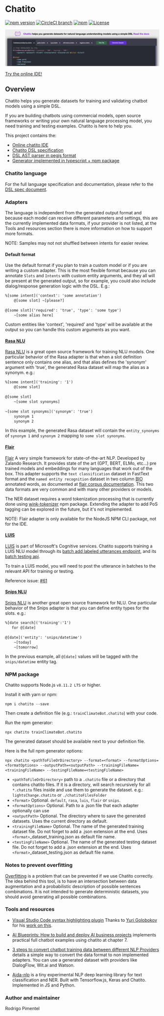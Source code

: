 # Chatito

[![npm version](https://badge.fury.io/js/chatito.svg)](https://www.npmjs.com/package/chatito)
[![CircleCI branch](
https://img.shields.io/circleci/project/github/RedSparr0w/node-csgo-parser/master.svg
)](https://circleci.com/gh/rodrigopivi/workflows/Chatito)
[![npm](https://img.shields.io/npm/dm/chatito.svg)](https://www.npmjs.com/package/chatito)
[![License](https://img.shields.io/github/license/rodrigopivi/Chatito.svg)](https://www.npmjs.com/package/chatito)


[![Alt text](screenshot.jpg?raw=true "Screenshot of online IDE")](https://rodrigopivi.github.io/Chatito/)

[Try the online IDE!](https://rodrigopivi.github.io/Chatito/)


## Overview
Chatito helps you generate datasets for training and validating chatbot models using a simple DSL.

If you are building chatbots using commercial models, open source frameworks or writing your own natural language processing model, you need training and testing examples. Chatito is here to help you.

This project contains the:
- [Online chatito IDE](https://rodrigopivi.github.io/Chatito/)
- [Chatito DSL specification](https://github.com/rodrigopivi/Chatito/blob/master/spec.md)
- [DSL AST parser in pegjs format](https://github.com/rodrigopivi/Chatito/blob/master/parser/chatito.pegjs)
- [Generator implemented in typescript + npm package](https://github.com/rodrigopivi/Chatito/tree/master/src)

### Chatito language
For the full language specification and documentation, please refer to the [DSL spec document](https://github.com/rodrigopivi/Chatito/blob/master/spec.md).

### Adapters
The language is independent from the generated output format and because each model can receive different parameters and settings, this are the currently implemented data formats, if your provider is not listed, at the Tools and resources section there is more information on how to support more formats.

NOTE: Samples may not not shuffled between intents for easier review.

#### Default format
Use the default format if you plan to train a custom model or if you are writing a custom adapter. This is the most flexible format because you can annotate `Slots` and `Intents` with custom entity arguments, and they all will be present at the generated output, so for example, you could also include dialog/response generation logic with the DSL. E.g.:

```
%[some intent]('context': 'some annotation')
    @[some slot] ~[please?]

@[some slot]('required': 'true', 'type': 'some type')
    ~[some alias here]

```

Custom entities like 'context', 'required' and 'type' will be available at the output so you can handle this custom arguments as you want.

#### [Rasa NLU](https://rasa.com/docs/nlu/)
[Rasa NLU](https://rasa.com/docs/nlu/) is a great open source framework for training NLU models.
One particular behavior of the Rasa adapter is that when a slot definition sentence only contains one alias, and that alias defines the 'synonym' argument with 'true', the generated Rasa dataset will map the alias as a synonym. e.g.:

```
%[some intent]('training': '1')
    @[some slot]

@[some slot]
    ~[some slot synonyms]

~[some slot synonyms]('synonym': 'true')
    synonym 1
    synonym 2
```

In this example, the generated Rasa dataset will contain the `entity_synonyms` of `synonym 1` and `synonym 2` mapping to `some slot synonyms`.

#### [Flair](https://github.com/zalandoresearch/flair)
[Flair](https://github.com/zalandoresearch/flair) A very simple framework for state-of-the-art NLP. Developed by Zalando Research. It provides state of the art (GPT, BERT, ELMo, etc...) pre trained models and embeddings for many languages that work out of the box. This adapter supports the `text classification` dataset in FastText format and the `named entity recognition` dataset in two column [BIO](https://en.wikipedia.org/wiki/Inside%E2%80%93outside%E2%80%93beginning_(tagging)) annotated words, as documented at [flair corpus documentation](https://github.com/zalandoresearch/flair/blob/master/resources/docs/TUTORIAL_6_CORPUS.md). This two data formats are very common and with many other providers or models.

The NER dataset requires a word tokenization processing that is currently done using [wink-tokenizer](https://github.com/winkjs/wink-tokenizer) npm package. Extending the adapter to add PoS tagging can be explored in the future, but it's not implemented.

NOTE: Flair adapter is only available for the NodeJS NPM CLI package, not for the IDE.

#### [LUIS](https://www.luis.ai/)
[LUIS](https://www.luis.ai/) is part of Microsoft's Cognitive services. Chatito supports training a LUIS NLU model through its [batch add labeled utterances endpoint](https://westus.dev.cognitive.microsoft.com/docs/services/5890b47c39e2bb17b84a55ff/operations/5890b47c39e2bb052c5b9c09), and its [batch testing api](https://docs.microsoft.com/en-us/azure/cognitive-services/LUIS/luis-how-to-batch-test).

To train a LUIS model, you will need to post the utterance in batches to the relevant API for training or testing.

Reference issue: [#61](https://github.com/rodrigopivi/Chatito/issues/61)

#### [Snips NLU](https://snips-nlu.readthedocs.io/en/latest/)
[Snips NLU](https://snips-nlu.readthedocs.io/en/latest/) is another great open source framework for NLU. One particular behavior of the Snips adapter is that you can define entity types for the slots. e.g.:

```
%[date search]('training':'1')
   for @[date]

@[date]('entity': 'snips/datetime')
    ~[today]
    ~[tomorrow]
```

In the previous example, all `@[date]` values will be tagged with the `snips/datetime` entity tag.

### NPM package

Chatito supports Node.js `v8.11.2 LTS` or higher.

Install it with yarn or npm:
```
npm i chatito --save
```

Then create a definition file (e.g.: `trainClimateBot.chatito`) with your code.

Run the npm generator:

```
npx chatito trainClimateBot.chatito
```

The generated dataset should be available next to your definition file.

Here is the full npm generator options:
```
npx chatito <pathToFileOrDirectory> --format=<format> --formatOptions=<formatOptions> --outputPath=<outputPath> --trainingFileName=<trainingFileName> --testingFileName=<testingFileName>
```

 - `<pathToFileOrDirectory>` path to a `.chatito` file or a directory that contains chatito files. If it is a directory, will search recursively for all `*.chatito` files inside and use them to generate the dataset. e.g.: `lightsChange.chatito` or `./chatitoFilesFolder`
 - `<format>` Optional. `default`, `rasa`, `luis`, `flair` or `snips`.
 - `<formatOptions>` Optional. Path to a .json file that each adapter optionally can use
 - `<outputPath>` Optional. The directory where to save the generated datasets. Uses the current directory as default.
- `<trainingFileName>` Optional. The name of the generated training dataset file. Do not forget to add a .json extension at the end. Uses `<format>`_dataset_training.json as default file name.
- `<testingFileName>` Optional. The name of the generated testing dataset file. Do not forget to add a .json extension at the end. Uses `<format>`_dataset_testing.json as default file name.

### Notes to prevent overfitting

[Overfitting](https://en.wikipedia.org/wiki/Overfitting) is a problem that can be prevented if we use Chatito correctly. The idea behind this tool, is to have an intersection between data augmentation and a probabilistic description of possible sentences combinations. It is not intended to generate deterministic datasets, you should avoid generating all possible combinations.

### Tools and resources

- [Visual Studio Code syntax highlighting plugin](https://marketplace.visualstudio.com/items?itemName=nimfin.chatito) Thanks to [Yuri Golobokov](https://github.com/nimf) for his [work on this](https://github.com/nimf/chatito-vscode).

- [AI Blueprints: How to build and deploy AI business projects](https://books.google.com.pe/books?id=sR2CDwAAQBAJ) implements practical full chatbot examples using chatito at chapter 7.

- [3 steps to convert chatbot training data between different NLP Providers](https://medium.com/@benoit.alvarez/3-steps-to-convert-chatbot-training-data-between-different-nlp-providers-fa235f67617c) details a simple way to convert the data format to non implemented adapters. You can use a generated dataset with providers like DialogFlow, Wit.ai and Watson.

- [Aida-nlp](https://github.com/rodrigopivi/aida) is a tiny experimental NLP deep learning library for text classification and NER. Built with Tensorflow.js, Keras and Chatito. Implemented in JS and Python.

### Author and maintainer
Rodrigo Pimentel
